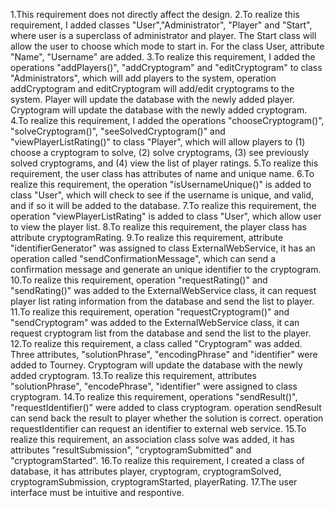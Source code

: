 1.This requirement does not directly affect the design.
2.To realize this requirement, I added classes "User","Administrator", "Player" and "Start", where user is a superclass of administrator and player. The Start class will allow the user to choose which mode to start in. For the class User, attribute "Name", "Username" are added. 
3.To realize this requirement, I added the operations "addPlayers()", "addCryptogram" and "editCryptogram" to class "Administrators", which will add players to the system, operation addCryptogram and editCryptogram will add/edit cryptograms to the system. Player will update the database with the newly added player. Cryptogram will update the database with the newly added cryptogram.
4.To realize this requirement, I added the operations "chooseCryptogram()", "solveCryptogram()", "seeSolvedCryptogram()" and "viewPlayerListRating()" to class "Player", which will allow players to  (1) choose a cryptogram to solve, (2) solve cryptograms, (3) see previously solved cryptograms, and (4) view the list of player ratings.
5.To realize this requirement, the user class has attributes of name and unique name.
6.To realize this requirement, the operation "isUsernameUnique()" is added to class "User", which will check to see if the username is unique, and valid, and if so it will be added to the database.
7.To realize this requirement, the operation "viewPlayerListRating"  is added to class "User", which allow user to view the player list.
8.To realize this requirement, the player class has attribute cryptogramRating.
9.To realize this requirement, attribute "identifierGenerator" was assigned to class ExternalWebService, it has an operation called "sendConfirmationMessage", which can send a confirmation message and generate an unique identifier to the cryptogram.
10.To realize this requirement, operation "requestRating()" and "sendRating()" was added to the ExternalWebService class, it can request player list rating information from the database and send the list to player.
11.To realize this requirement, operation "requestCryptogram()" and "sendCryptogram" was added to the ExternalWebService class, it can request cryptogram list from the database and send the list to the player.
12.To realize this requirement, a class called "Cryptogram" was added. Three attributes, "solutionPhrase", "encodingPhrase" and "identifier" were added to Tourney. Cryptogram will update the database with the newly added cryptogram.
13.To realize this requirement, attributes "solutionPhrase", "encodePhrase", "identifier" were assigned to class cryptogram.
14.To realize this requirement, operations "sendResult()", "requestIdentifier()" were added to class cryptogram. operation sendResult can send back the result to player whether the solution is correct. operation requestIdentifier can request an identifier to external web service.
15.To realize this requirement, an association class solve was added, it has attributes "resultSubmission", "cryptogramSubmitted" and "cryptogramStarted".
16.To realize this requirement, I created a class of database, it has attributes player, cryptogram, cryptogramSolved, cryptogramSubmission, cryptogramStarted, playerRating.
17.The user interface must be intuitive and respontive.

